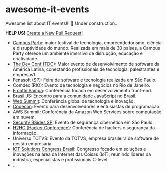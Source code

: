 # awesome-it-events

Awesome list about IT events!!!
🚧 Under construction... 

**HELP US!** [Create a New Pull Request](https://github.com/amqf/awesome-it-events/pulls)!

- [Campus Party](https://brasil.campus-party.org/): maior festival de tecnologia, empreendedorismo, ciência e disruptividade do mundo. Realizada em mais de 30 países, a Campus Party oferece um ambiente imersivo de disrupção, educação e criatividade.
- [The Dev Conf (TDC)](https://thedevconf.com/tdc/2024/index.html): Maior evento de desenvolvimento de software da América Latina, conectando profissionais de tecnologia, palestrantes e empresas1.
- Fenasoft (SP): Feira de software e tecnologia realizada em São Paulo.
- Comdex (RIO): Evento de tecnologia e negócios no Rio de Janeiro.
- [FrontIn Sampa](https://frontinsampa.com.br/): Conferência focada em desenvolvimento front-end.
- [Brasil JS](https://www.braziljs.org/): Encontro para a comunidade JavaScript no Brasil.
- [Web Summit](https://rio.websummit.com/): Conferência global de tecnologia e inovação.
- [Codecon](https://codecon.dev/): Evento para desenvolvedores e entusiastas de programação.
- AWS Summit: Conferência da Amazon Web Services sobre computação em nuvem.
- [Security BSides SP](https://securitybsides.com.br/): Evento de segurança cibernética em São Paulo.
- [H2HC (Hacker Conference)](https://www.h2hc.com.br/): Conferência de hackers e segurança da informação.
- Universo TOTVS: Evento da TOTVS, empresa brasileira de software de gestão empresarial.
- [IOT Solutions Congress Brasil](https://iotscongressbrasil.com.br/): Congresso focado em soluções e inovações na área da Internet das Coisas (IoT), reunindo líderes da indústria, especialistas e profissionais C-level
- ...
